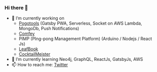 ### Hi there 👋

- 🔭 I’m currently working on 
  - [Pogotools](https://pogotools.tk) (Gatsby PWA, Serverless, Socket on AWS Lambda, MongoDb, Push Notifications)
  - [Comfey](https://github.com/dejavu1987/comfey)
  - PIMP (PIng-pong Management Platform) (Arduino / Nodejs / React Js)
  - [LeafBook](https://plants.review.com.np/)
  - [CocktailMeister](https://cocktail.review.com.np/)
- 🌱 I’m currently learning Neo4j, GraphQL, ReactJs, GatsbyJs, AWS
- 📫 How to reach me: [Twitter](https://twitter.com/dejavu1987)
